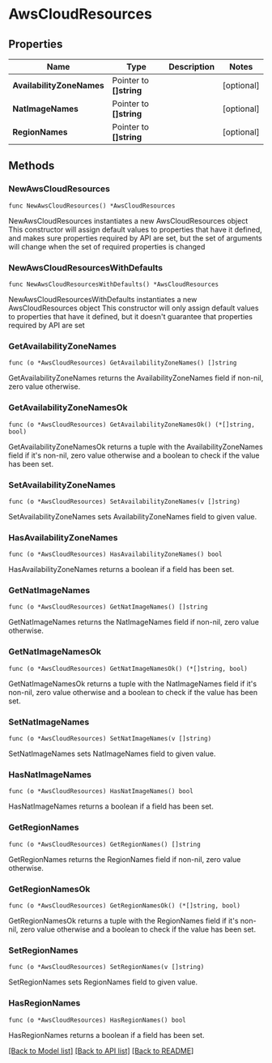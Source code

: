 # AwsCloudResources

## Properties

Name | Type | Description | Notes
------------ | ------------- | ------------- | -------------
**AvailabilityZoneNames** | Pointer to **[]string** |  | [optional] 
**NatImageNames** | Pointer to **[]string** |  | [optional] 
**RegionNames** | Pointer to **[]string** |  | [optional] 

## Methods

### NewAwsCloudResources

`func NewAwsCloudResources() *AwsCloudResources`

NewAwsCloudResources instantiates a new AwsCloudResources object
This constructor will assign default values to properties that have it defined,
and makes sure properties required by API are set, but the set of arguments
will change when the set of required properties is changed

### NewAwsCloudResourcesWithDefaults

`func NewAwsCloudResourcesWithDefaults() *AwsCloudResources`

NewAwsCloudResourcesWithDefaults instantiates a new AwsCloudResources object
This constructor will only assign default values to properties that have it defined,
but it doesn't guarantee that properties required by API are set

### GetAvailabilityZoneNames

`func (o *AwsCloudResources) GetAvailabilityZoneNames() []string`

GetAvailabilityZoneNames returns the AvailabilityZoneNames field if non-nil, zero value otherwise.

### GetAvailabilityZoneNamesOk

`func (o *AwsCloudResources) GetAvailabilityZoneNamesOk() (*[]string, bool)`

GetAvailabilityZoneNamesOk returns a tuple with the AvailabilityZoneNames field if it's non-nil, zero value otherwise
and a boolean to check if the value has been set.

### SetAvailabilityZoneNames

`func (o *AwsCloudResources) SetAvailabilityZoneNames(v []string)`

SetAvailabilityZoneNames sets AvailabilityZoneNames field to given value.

### HasAvailabilityZoneNames

`func (o *AwsCloudResources) HasAvailabilityZoneNames() bool`

HasAvailabilityZoneNames returns a boolean if a field has been set.

### GetNatImageNames

`func (o *AwsCloudResources) GetNatImageNames() []string`

GetNatImageNames returns the NatImageNames field if non-nil, zero value otherwise.

### GetNatImageNamesOk

`func (o *AwsCloudResources) GetNatImageNamesOk() (*[]string, bool)`

GetNatImageNamesOk returns a tuple with the NatImageNames field if it's non-nil, zero value otherwise
and a boolean to check if the value has been set.

### SetNatImageNames

`func (o *AwsCloudResources) SetNatImageNames(v []string)`

SetNatImageNames sets NatImageNames field to given value.

### HasNatImageNames

`func (o *AwsCloudResources) HasNatImageNames() bool`

HasNatImageNames returns a boolean if a field has been set.

### GetRegionNames

`func (o *AwsCloudResources) GetRegionNames() []string`

GetRegionNames returns the RegionNames field if non-nil, zero value otherwise.

### GetRegionNamesOk

`func (o *AwsCloudResources) GetRegionNamesOk() (*[]string, bool)`

GetRegionNamesOk returns a tuple with the RegionNames field if it's non-nil, zero value otherwise
and a boolean to check if the value has been set.

### SetRegionNames

`func (o *AwsCloudResources) SetRegionNames(v []string)`

SetRegionNames sets RegionNames field to given value.

### HasRegionNames

`func (o *AwsCloudResources) HasRegionNames() bool`

HasRegionNames returns a boolean if a field has been set.


[[Back to Model list]](../README.md#documentation-for-models) [[Back to API list]](../README.md#documentation-for-api-endpoints) [[Back to README]](../README.md)


